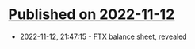 # [Published on 2022-11-12](index.md)

* [2022-11-12, 21:47:15](https://news.ycombinator.com/item?id=33577437) - [FTX balance sheet, revealed](https://www.ft.com/content/0c2a55b6-d34c-4685-8a8d-3c9628f1f185)

